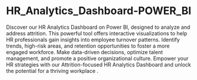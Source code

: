 # HR_Analytics_Dashboard-POWER_BI
Discover our HR Analytics Dashboard on Power BI, designed to analyze and address attrition.
This powerful tool offers interactive visualizations to help HR professionals gain insights into employee turnover patterns.
Identify trends, high-risk areas, and retention opportunities to foster a more engaged workforce. Make data-driven decisions, optimize talent management, and promote a positive organizational culture. 
Empower your HR strategies with our Attrition-focused HR Analytics Dashboard and unlock the potential for a thriving workplace .
